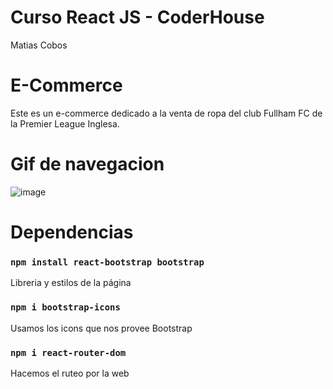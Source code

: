 # Curso React JS - CoderHouse

Matias Cobos

# E-Commerce

Este es un e-commerce dedicado a la venta de ropa del club Fullham FC de la Premier League Inglesa.

# Gif de navegacion

![image](https://github.com/MatiCobos/ReactJS/blob/main/src/media/GifNavegacion.gif)

# Dependencias

### `npm install react-bootstrap bootstrap`

Libreria y estilos de la página

### `npm i bootstrap-icons`

Usamos los icons que nos provee Bootstrap

### `npm i react-router-dom`

Hacemos el ruteo por la web

